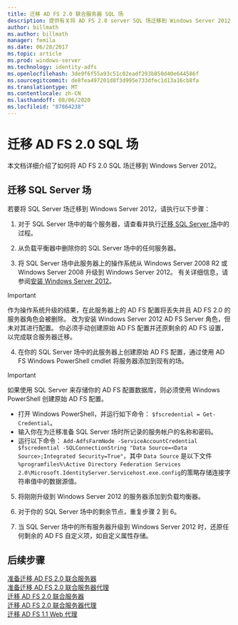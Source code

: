 ```yaml
---
title: 迁移 AD FS 2.0 联合服务器 SQL 场
description: 提供有关将 AD FS 2.0 server SQL 场迁移到 Windows Server 2012 的信息
author: billmath
ms.author: billmath
manager: femila
ms.date: 06/28/2017
ms.topic: article
ms.prod: windows-server
ms.technology: identity-adfs
ms.openlocfilehash: 3de9f6f55a93c51c02eadf293b850d40e644586f
ms.sourcegitcommit: de8fea497201d8f3d995e733dfec1d13a16cb8fa
ms.translationtype: MT
ms.contentlocale: zh-CN
ms.lasthandoff: 08/06/2020
ms.locfileid: "87864238"
---
```

# <a name="migrate-an-ad-fs-20-sql-farm"></a>迁移 AD FS 2.0 SQL 场  
本文档详细介绍了如何将 AD FS 2.0 SQL 场迁移到 Windows Server 2012。


## <a name="migrate-a-sql-server-farm"></a>迁移 SQL Server 场  
 若要将 SQL Server 场迁移到 Windows Server 2012，请执行以下步骤：  
  
1.  对于 SQL Server 场中的每个服务器，请查看并执行[迁移 SQL Server 场](prepare-to-migrate-a-sql-server-farm.md)中的过程。  
  
2.  从负载平衡器中删除你的 SQL Server 场中的任何服务器。  
  
3.  将 SQL Server 场中此服务器上的操作系统从 Windows Server 2008 R2 或 Windows Server 2008 升级到 Windows Server 2012。 有关详细信息，请参阅[安装 Windows Server 2012](/previous-versions/windows/it-pro/windows-server-2012-R2-and-2012/jj134246(v=ws.11))。  
  
> [!IMPORTANT]
>  作为操作系统升级的结果，在此服务器上的 AD FS 配置将丢失并且 AD FS 2.0 的服务器角色会被删除。 改为安装 Windows Server 2012 AD FS Server 角色，但未对其进行配置。 你必须手动创建原始 AD FS 配置并还原剩余的 AD FS 设置，以完成联合服务器迁移。  
  
4. 在你的 SQL Server 场中的此服务器上创建原始 AD FS 配置，通过使用 AD FS Windows PowerShell cmdlet 将服务器添加到现有的场。  
  
> [!IMPORTANT]
>  如果使用 SQL Server 来存储你的 AD FS 配置数据库，则必须使用 Windows PowerShell 创建原始 AD FS 配置。  

  - 打开 Windows PowerShell，并运行如下命令： `$fscredential = Get-Credential`。  
  - 输入你在为迁移准备 SQL Server 场时所记录的服务帐户的名称和密码。  
  - 运行以下命令： `Add-AdfsFarmNode -ServiceAccountCredential $fscredential -SQLConnectionString "Data Source=<Data Source>;Integrated Security=True"`，其中 `Data Source` 是以下文件 `%programfiles%\Active Directory Federation Services 2.0\Microsoft.IdentityServer.Servicehost.exe.config`的策略存储连接字符串值中的数据源值。  
  
5. 将刚刚升级到 Windows Server 2012 的服务器添加到负载均衡器。  
  
6. 对于你的 SQL Server 场中的剩余节点，重复步骤 2 到 6。  
  
7. 当 SQL Server 场中的所有服务器升级到 Windows Server 2012 时，还原任何剩余的 AD FS 自定义项，如自定义属性存储。  

## <a name="next-steps"></a>后续步骤
 [准备迁移 AD FS 2.0 联合服务器](prepare-to-migrate-ad-fs-fed-server.md)   
 [准备迁移 AD FS 2.0 联合服务器代理](prepare-to-migrate-ad-fs-fed-proxy.md)   
 [迁移 AD FS 2.0 联合服务器](migrate-the-ad-fs-fed-server.md)   
 [迁移 AD FS 2.0 联合服务器代理](migrate-the-ad-fs-2-fed-server-proxy.md)   
 [迁移 AD FS 1.1 Web 代理](migrate-the-ad-fs-web-agent.md)
